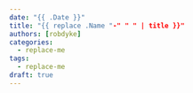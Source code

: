 ```yaml
---
date: "{{ .Date }}"
title: "{{ replace .Name "-" " " | title }}"
authors: [robdyke]
categories:
  - replace-me
tags:
  - replace-me
draft: true
---
```

